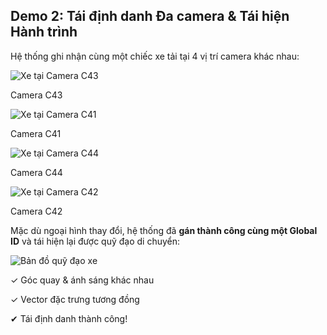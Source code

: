 <!--
  Đây là slide kể chuyện bằng hình ảnh.
  - Phần trên: Hiển thị 4 ảnh chụp của cùng một chiếc xe từ 4 camera khác nhau.
  - Phần dưới: Bản đồ lớn cho thấy các vị trí camera đó và quỹ đạo được tái hiện.
-->
<section 
  data-background-image="/images/backgrounds/agenda-bg.png" 
  data-background-opacity="1"
  class="h-full"
>
  <div class="w-full h-full flex flex-col justify-center items-center">
    <h2 class="!text-5xl mb-12 text-center text-white">
      Demo 2: Tái định danh Đa camera & <strong class="!text-tech-highlight">Tái hiện Hành trình</strong>
    </h2>
    <div class="w-full max-w-7xl mx-auto">
      <!-- PHẦN 1: CÁC ẢNH CHỤP RIÊNG LẺ -->
      <div>
        <p class="text-2xl text-center mb-6 fragment text-white" data-fragment-index="1">
          Hệ thống ghi nhận cùng một chiếc xe tải tại 4 vị trí camera khác nhau:
        </p>
        <div class="grid grid-cols-4 gap-6">
          <div class="text-center fragment" data-fragment-index="2">
            <img src="/images/demo-reid-c43.png" alt="Xe tại Camera C43" class="rounded-lg shadow-lg border-2 border-tech-subtle/30"/>
            <p class="mt-2 font-mono text-xl text-white">Camera C43</p>
          </div>
          <div class="text-center fragment" data-fragment-index="3">
            <img src="/images/demo-reid-c41.png" alt="Xe tại Camera C41" class="rounded-lg shadow-lg border-2 border-tech-subtle/30"/>
            <p class="mt-2 font-mono text-xl text-white">Camera C41</p>
          </div>
          <div class="text-center fragment" data-fragment-index="4">
            <img src="/images/demo-reid-c44.png" alt="Xe tại Camera C44" class="rounded-lg shadow-lg border-2 border-tech-subtle/30"/>
            <p class="mt-2 font-mono text-xl text-white">Camera C44</p>
          </div>
          <div class="text-center fragment" data-fragment-index="5">
            <img src="/images/demo-reid-c42.png" alt="Xe tại Camera C42" class="rounded-lg shadow-lg border-2 border-tech-subtle/30"/>
            <p class="mt-2 font-mono text-xl text-white">Camera C42</p>
          </div>
        </div>
      </div>
      <!-- PHẦN 2: BẢN ĐỒ TÁI HIỆN HÀNH TRÌNH -->
      <div class="fragment mt-10 relative" data-fragment-index="6">
        <p class="text-2xl text-center mb-6 text-white">
          Mặc dù ngoại hình thay đổi, hệ thống đã <strong class="!text-tech-highlight">gán thành công cùng một Global ID</strong> và tái hiện lại được quỹ đạo di chuyển:
        </p>
        <img src="/images/demo-reid-map-trajectory.png" alt="Bản đồ quỹ đạo xe" class="rounded-lg shadow-2xl shadow-tech-card w-full"/>
        <!-- Chú thích thêm để nhấn mạnh -->
        <div class="absolute top-1/4 left-1/4 bg-black/70 p-3 rounded-md text-xl fragment" data-fragment-index="7">
          <p class="text-tech-highlight">&#10003; Góc quay & ánh sáng khác nhau</p>
        </div>
        <div class="absolute top-1/2 right-1/4 bg-black/70 p-3 rounded-md text-xl fragment" data-fragment-index="8">
          <p class="text-tech-highlight">&#10003; Vector đặc trưng tương đồng</p>
        </div>
        <div class="absolute bottom-1/4 left-1/2 bg-black/70 p-3 rounded-md text-xl fragment" data-fragment-index="9">
          <p class="text-green-400 text-xl font-bold">&#10004; Tái định danh thành công!</p>
        </div>
      </div>
    </div>
  </div>
</section>
